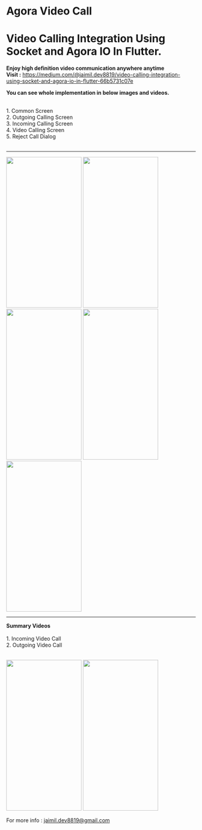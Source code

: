 # Agora Video Call
# Video Calling Integration Using Socket and Agora IO In Flutter.
<b>Enjoy high definition video communication anywhere anytime</b><br> 
<b>Visit :</b> https://medium.com/@jaimil.dev8819/video-calling-integration-using-socket-and-agora-io-in-flutter-66b5731c07e

<b>You can see whole implementation in below images and videos.</b>

<br>
1. Common Screen<br>
2. Outgoing Calling Screen<br>
3. Incoming Calling Screen<br>
4. Video Calling Screen<br>
5. Reject Call Dialog<br>
<br>
<hr>
<p float="left">
<img src="https://user-images.githubusercontent.com/52445432/116003872-bf610100-a61d-11eb-89b3-3f8b38fecb4f.png" width="200" height="400" />
<img src="https://user-images.githubusercontent.com/52445432/116003891-d142a400-a61d-11eb-8dd7-27d53c44a050.png" width="200" height="400" />
<img src="https://cdn-images-1.medium.com/max/880/1*D5h4V-Vfy4638zylHR3_Qw.jpeg" width="200" height="400" />
<img src="https://cdn-images-1.medium.com/max/880/1*9atzHUGKWArm8566H_v-2A.jpeg" width="200" height="400" />
<img src="https://cdn-images-1.medium.com/max/880/1*DEttjt27MKYhd1zF9LnSfQ.jpeg" width="200" height="400" />
</p>
<hr>
<b>Summary Videos</b>
<br>
<br>
1. Incoming Video Call<br>
2. Outgoing Video Call<br>
<br>
<p float="left">
<img src="https://cdn-images-1.medium.com/max/880/1*IMDFmjbUBs8cbqesoAYP_A.gif" width="200" height="400" />
<img src="https://user-images.githubusercontent.com/52445432/116004325-d7d21b00-a61f-11eb-8d83-88d9d9d88926.gif" width="200" height="400" />
 </p>
 
 For more info : jaimil.dev8819@gmail.com
